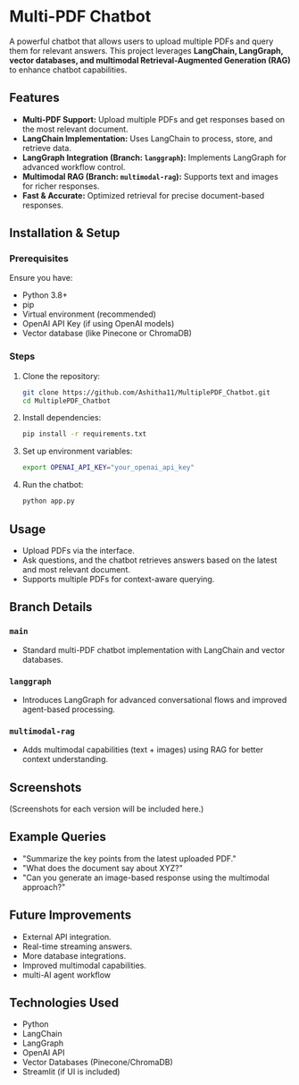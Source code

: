 # Multi-PDF Chatbot

A powerful chatbot that allows users to upload multiple PDFs and query them for relevant answers. This project leverages **LangChain, LangGraph, vector databases, and multimodal Retrieval-Augmented Generation (RAG)** to enhance chatbot capabilities.

## Features

- **Multi-PDF Support:** Upload multiple PDFs and get responses based on the most relevant document.
- **LangChain Implementation:** Uses LangChain to process, store, and retrieve data.
- **LangGraph Integration (Branch: ****************************`langgraph`****************************):** Implements LangGraph for advanced workflow control.
- **Multimodal RAG (Branch: ****************************`multimodal-rag`****************************):** Supports text and images for richer responses.
- **Fast & Accurate:** Optimized retrieval for precise document-based responses.

## Installation & Setup

### Prerequisites

Ensure you have:

- Python 3.8+
- pip
- Virtual environment (recommended)
- OpenAI API Key (if using OpenAI models)
- Vector database (like Pinecone or ChromaDB)

### Steps

1. Clone the repository:
   ```bash
   git clone https://github.com/Ashitha11/MultiplePDF_Chatbot.git
   cd MultiplePDF_Chatbot
   ```
2. Install dependencies:
   ```bash
   pip install -r requirements.txt
   ```
3. Set up environment variables:
   ```bash
   export OPENAI_API_KEY="your_openai_api_key"
   ```
4. Run the chatbot:
   ```bash
   python app.py
   ```

## Usage

- Upload PDFs via the interface.
- Ask questions, and the chatbot retrieves answers based on the latest and most relevant document.
- Supports multiple PDFs for context-aware querying.

## Branch Details

### `main`

- Standard multi-PDF chatbot implementation with LangChain and vector databases.

### `langgraph`

- Introduces LangGraph for advanced conversational flows and improved agent-based processing.

### `multimodal-rag`

- Adds multimodal capabilities (text + images) using RAG for better context understanding.

## Screenshots

(Screenshots for each version will be included here.)

## Example Queries

- "Summarize the key points from the latest uploaded PDF."
- "What does the document say about XYZ?"
- "Can you generate an image-based response using the multimodal approach?"

## Future Improvements

- External API integration.
- Real-time streaming answers.
- More database integrations.
- Improved multimodal capabilities.
- multi-AI agent workflow 

## Technologies Used

- Python
- LangChain
- LangGraph
- OpenAI API
- Vector Databases (Pinecone/ChromaDB)
- Streamlit (if UI is included)

